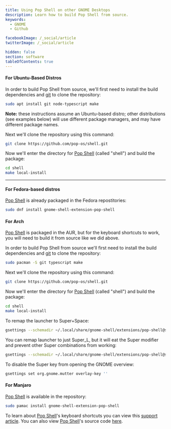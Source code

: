 ```yaml
---
title: Using Pop Shell on other GNOME Desktops
description: Learn how to build Pop Shell from source.
keywords:
  - GNOME
  - Github

facebookImage: /_social/article
twitterImage: /_social/article

hidden: false
section: software
tableOfContents: true
---
```


#### For Ubuntu-Based Distros

In order to build Pop Shell from source, we'll first need to install the build dependencies and <u>git</u> to clone the repository:

```bash
sudo apt install git node-typescript make
```

**Note:** these instructions assume an Ubuntu-based distro; other distributions (see examples below) will use different package managers, and may have different package names.

Next we'll clone the repository using this command:

```bash
git clone https://github.com/pop-os/shell.git
```

Now we'll enter the directory for <u>Pop Shell</u> (called "shell") and build the package:

```bash
cd shell
make local-install
```

---

#### For Fedora-based distros

<u>Pop Shell</u> is already packaged in the Fedora repostitories:

```bash
sudo dnf install gnome-shell-extension-pop-shell
```

#### For Arch

<u>Pop Shell</u> is packaged in the AUR, but for the keyboard shortcuts to work, you will need to build it from source like we did above.

In order to build Pop Shell from source we'll first need to install the build dependencies and <u>git</u> to clone the repository:

```bash
sudo pacman -S git typescript make
```

Next we'll clone the repository using this command:

```bash
git clone https://github.com/pop-os/shell.git
```

Now we'll enter the directory for <u>Pop Shell</u> (called "shell") and build the package:

```bash
cd shell
make local-install
```

To remap the launcher to Super+Space:

```bash
gsettings --schemadir ~/.local/share/gnome-shell/extensions/pop-shell@system76.com/schemas set org.gnome.shell.extensions.pop-shell activate-launcher "['<Super>space']"
```

You can remap launcher to just Super_L, but it will eat the Super modifier and prevent other Super combinations from working:

```bash
gsettings --schemadir ~/.local/share/gnome-shell/extensions/pop-shell@system76.com/schemas set org.gnome.shell.extensions.pop-shell activate-launcher "['Super_L']"
```
To disable the Super key from opening the GNOME overview:

```bash
gsettings set org.gnome.mutter overlay-key ''
```

#### For Manjaro

<u>Pop Shell</u> is available in the repository:

```bash
sudo pamac install gnome-shell-extension-pop-shell
```

To learn about <u>Pop Shell</u>'s keyboard shortcuts you can view this [support article](/articles/pop-keyboard-shortcuts/). You can also view <u>Pop Shell</u>'s source code [here](https://github.com/pop-os/shell).
